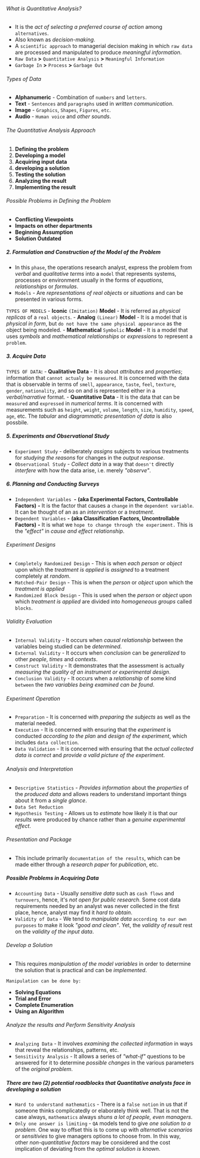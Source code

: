 ###### What is Quantitative Analysis?
- It is the *act of selecting a preferred course of action* among `alternatives`.
- Also known as *decision-making*.
- A `scientific approach` to managerial decision making in which `raw data` are processed and manipulated to produce *meaningful information*.
- `Raw Data` **>** `Quantitative Analysis` **>** `Meaningful Information`
- `Garbage In` **>** `Process` **>** `Garbage Out`

###### Types of Data
- **Alphanumeric** - Combination of `numbers` and `letters`.
- **Text** - `Sentences` and `paragraphs` used in *written communication*.
- **Image** - `Graphics`, `Shapes`, `Figures`, `etc`.
- **Audio** - `Human voice` and *other sounds*.

###### The Quantitative Analysis Approach
1. **Defining the problem**
2. **Developing a model**
3. **Acquiring input data**
4. **developing a solution**
5. **Testing the solution**
6. **Analyzing the result**
7. **Implementing the result**


###### Possible Problems in Defining the Problem
- **Conflicting Viewpoints**
- **Impacts on other departments**
- **Beginning Assumption**
- **Solution Outdated**

##### 2. Formulation and Construction of the Model of the Problem
- In this `phase`, the operations research analyst, express the problem from *verbal* and *qualitative terms* into a `model` that represents systems, processes or environment usually in the forms of *equations*, *relationships* or *formulas*.
- `Models` - Are *representations of real objects* or *situations* and can be presented in various forms.

`TYPES OF MODELS`
	- **Iconic** `(Imitation)` **Model** -  It is referred as *physical replicas* of a `real objects`.
	- **Analog** `(Linear)` **Model** - It is a model that is *physical in form*, but `do not have the same physical appearance` as the object being modeled.
	- **Mathematical** `Symbolic` **Model** - It is a model that uses *symbols* and *mathematical relationships* or *expressions* to represent a `problem`.

##### 3. Acquire Data
`TYPES OF DATA`**:**
	- **Qualitative Data** - It is about *attributes* and *properties*; information that `cannot actualy be measured`. It is concerned with the data that is observable in terms of `smell`, `appearance`, `taste`, `feel`, `texture`, `gender`, `nationality`, and so on and is represented either in a *verbal/narrative* format.
	- **Quantitative Data** - It is the data that can be `measured` and `expressed` in *numerical terms*. It is concerned with measurements such as `height`, `weight`, `volume`, `length`, `size`, `humidity`, `speed`, `age`, etc. The *tabular* and *diagrammatic presentation of data* is also possbile.

##### 5. Experiments and Observational Study
- `Experiment Study` - deliberately *assigns* subjects to various treatments for *studying the reasons* for changes in the *output response*.
- `Observational Study` - *Collect data* in a way that `doesn't` directly *interfere* with how the data arise, i.e. merely *"observe"*.

##### 6. Planning and Conducting Surveys
- `Independent Variables `**-** **(aka Experimental Factors, Controllable Factors)** **-** It is the factor that causes a `change` in the `dependent variable`. It can be thought of an as an *intervention* or a *treatment*.
- `Dependent Variables` **-** **(aka Classification Factors, Uncontrollable Factors)** **-** It is what we `hope to change through the experiment.` This is the *"effect"* in *cause and effect relationship*.

###### Experiment Designs
- `Completely Randomized Design` - This is when *each person* or *object* upon which the *treatment is applied* is *assigned* to a treatment completely at *random*.
- `Matched-Pair Design` - This is when the *person* or *object* upon which the *treatment is applied* 
- `Randomized Block Design` - This is used when the *person* or *object* upon which *treatment is applied* are divided into *homogeneous groups* called `blocks`.

###### Validity Evaluation
- `Internal Validity` - It occurs when *causal relationship* between the variables being studied can be *determined*.
- `External Validity` - It occurs when *conclusion* can be *generalized* to other *people*, *times* and *contexts*.
- `Construct Validity` - It demonstrates that the assessment is actually *measuring the quality of an instrument or experimental design*.
- `Conclusion Validity` - It occurs when a *relationship* of some kind `between` the *two variables being examined can be found*.

###### Experiment Operation
- `Preparation` - It is concerned with *preparing the subjects* as well as the material needed.
- `Execution` - It is concerned with ensuring that the *experiment* is conducted *according to the plan* and *design of the experiment*, which includes `data collection`.
- `Data Validation` - It is concerned with ensuring that the *actual collected data is correct* and *provide a valid picture of the experiment*.

###### Analysis and Interpretation
- `Descriptive Statistics` - *Provides information* about the *properties* of the *produced data* and allows readers to understand important things about it from a *single glance*.
- `Data Set Reduction`
- `Hypothesis Testing` - Allows us to *estimate* how likely it is that our *results* were produced by chance rather than a *genuine experimental effect*.

###### Presentation and Package
- This include primarily `documentation of the results`, which can be made either through a *research paper* for *publication*, etc.

##### Possible Problems in Acquiring Data
- `Accounting Data` - Usually *sensitive data* such as `cash flows` and `turnovers`, hence, it's *not open for public research*. Some cost data requirements needed by an analyst was never collected in the first place, hence, analyst may  find it *hard to obtain*.
- `Validity of Data` - We tend to *manipulate data* `according to our own purposes` to make it look *"good and clean"*. Yet, the *validity of result* rest on the *validity of the input data*.

###### Develop a Solution
- This requires *manipulation of the model variables* in order to determine the solution that is practical and can be *implemented*.

`Manipulation can be done by:`
- **Solving Equations**
- **Trial and Error**
- **Complete Enumeration**
- **Using an Algorithm**

###### Analyze the results and Perform Sensitivity Analysis
- `Analyzing Data` - It involves *examining the collected information* in ways that reveal the relationships, patterns, etc.
- `Sensitivity Analysis` - It allows a series of *"what-if"* questions to be answered for it to determine *possible changes* in the various parameters of the *original problem*.

##### There are two (2) potential roadblocks that Quantitative analysts face in developing a solution
- `Hard to understand mathematics` - There is a `false notion` in us that if someone thinks complicatedly or elaborately think well. That is not the case always, `mathematics` always *shuns a lot of people, even managers*.
- `Only one answer is limiting` - `QA` models tend to give *one solution to a problem*. One way to offset this is to come up with *alternative scenarios* or *sensitivies* to give managers options to choose from. In this way, other *non-quantitative factors* may be considered and the cost implication of deviating from the *optimal solution is known*.